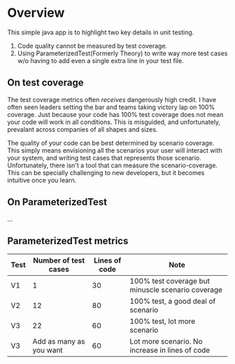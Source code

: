 # Overview 
This simple java app is to highlight two key details in unit testing.
1. Code quality cannot be measured by test coverage.
2. Using ParameterizedTest(Formerly Theory) to write way more test cases w/o having to add even a single extra line in your test file.


## On test coverage

The test coverage metrics often *receives* dangerously high credit. I have often seen leaders setting the bar and teams taking victory lap on 100% coverage. Just because your code has 100% test coverage does not mean your code will work in all conditions. This is misguided, and unfortunately, prevalant across companies of all shapes and sizes. 

The quality of your code can be best determined by scenario coverage. This simply means envisioning all the scenarios your user will interact with your system, and writing test cases that represents those scenario. Unfortunately, there isn't a tool that can measure the scenario-coverage. This can be specially challenging to new developers, but it becomes intuitive once you learn.


## On ParameterizedTest
...

## ParameterizedTest metrics
| Test | Number of test cases | Lines of code | Note |
| - | - |- |- |
| V1 | 1 | 30 | 100% test coverage but minuscle scenario coverage |
| V2 | 12 | 80 | 100% test, a good deal of scenario |
| V3 | 22 | 60 | 100% test, lot more scenario |
| V3 | Add as many as you want | 60 | Lot more scenario. No increase in lines of code |
